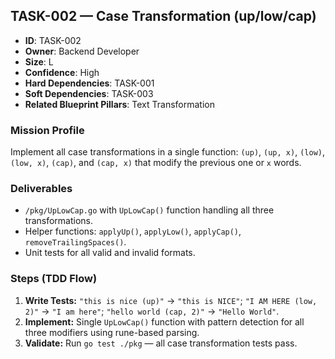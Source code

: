 ## TASK-002 — Case Transformation (up/low/cap)

- **ID**: TASK-002  
- **Owner**: Backend Developer  
- **Size**: L  
- **Confidence**: High  
- **Hard Dependencies**: TASK-001  
- **Soft Dependencies**: TASK-003  
- **Related Blueprint Pillars**: Text Transformation

### Mission Profile
Implement all case transformations in a single function: `(up)`, `(up, x)`, `(low)`, `(low, x)`, `(cap)`, and `(cap, x)` that modify the previous one or `x` words.

### Deliverables
- `/pkg/UpLowCap.go` with `UpLowCap()` function handling all three transformations.  
- Helper functions: `applyUp()`, `applyLow()`, `applyCap()`, `removeTrailingSpaces()`.  
- Unit tests for all valid and invalid formats.

### Steps (TDD Flow)
1. **Write Tests:** `"this is nice (up)"` → `"this is NICE"`; `"I AM HERE (low, 2)"` → `"I am here"`; `"hello world (cap, 2)"` → `"Hello World"`.  
2. **Implement:** Single `UpLowCap()` function with pattern detection for all three modifiers using rune-based parsing.  
3. **Validate:** Run `go test ./pkg` — all case transformation tests pass.